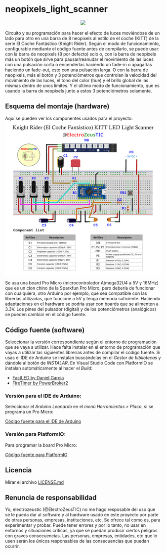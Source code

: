 neopixels_light_scanner
=============================
<p align="center">
    <img src="images/demoNLS480.gif">
</p>


Circuito y su programación para hacer el efecto de luces moviéndose de un lado para otro en una barra de 8 neopixels al estilo de el coche (KITT) de la serie El Coche Fantástico (Knight Rider).
Según el modo de funcionamiento, configurable mediante el código fuente antes de compilarlo, se puede usar: con la barra de neopixels (8 por defecto) solo o,
con la barra de neopixels más un botón que sirve para pausar/reanudar el movimiento de las luces con una pulsación corta o encenderlas haciendo un
fade-in o apagarlas haciendo un fade-out, esto con una pulsación larga. O con la barra de neopixels, más el botón y 3 potenciómetros que controlan la
velocidad del movimiento de las luces, el tono del color (hue) y el brillo global de las mismas dentro de unos límites. Y el último modo de
funcionamiento, que es usando la barra de neopixels junto a estos 3 potenciómetros solamente.

## Esquema del montaje (hardware)
Aquí se pueden ver los componentes usados para el proyecto:
![MONTAJE](images/assembly.png)

Se usa una board Pro Micro (microcontrolador Atmega32U4 a 5V y 16MHz) que es un clon chino de la Sparkfun Pro Micro, pero debería de funcionar con cualquiera,
otro Arduino por ejemplo, que sea compatible con las librerías utilizadas, que funcione a 5V y tenga memoria suficiente. Haciendo adaptaciones en el hardware
se podría usar con boards que se alimenten a 3.3V. Los pines del pulsador (digital) y de los potenciómetros (analógicos) se pueden cambiar en el código fuente.

## Código fuente (software)
Seleccionar la versión correspondiente según el entorno de programación que se vaya a utilizar.
Hace falta instalar en el entorno de programación que vayas a utilizar las siguientes librerías antes de compilar el código fuente. Si usas el IDE de
Arduino se instalan buscándolas en el *Gestor de bibliotecas* y dándole al botón de *INSTALAR*. En Visual Studio Code con PlatformIO se instalan automáticamente
al hacer el *Build*:

* [FastLED by Daniel Garcia](https://github.com/FastLED/FastLED)
* [FireTimer by PowerBroker2](https://github.com/PowerBroker2/FireTimer)

### Versión para el IDE de Arduino:
Seleccionar el *Arduino Leonardo* en el *menú Herramientas > Placa*, si se programa un Pro Micro:

[Código fuente para el IDE de Arduino](ArduinoIDE/)

### Versión para PlatformIO:
Para programar la board Pro Micro:

[Código fuente para PlatformIO](PlatformIO/)

## Licencia
Mirar el archivo [LICENSE.md](./LICENSE.md)

## Renuncia de responsabilidad
Yo, electrozeustic (@ElectroZeusTIC) no me hago resposable del uso que se le pueda dar al software y al hardware usado en este proyecto por parte
de otras personas, empresas, instituciones, etc. Se ofrece tal como es, para experimentar y probar. Puede tener errores y por lo tanto, no usar en
entornos y situaciones críticas, ya que se puedan producir ciertos peligros con graves consecuencias. Las personas, empresas, entidades, etc que lo
usen serán los únicos responsables de las consecuencias que puedan ocurrir.
